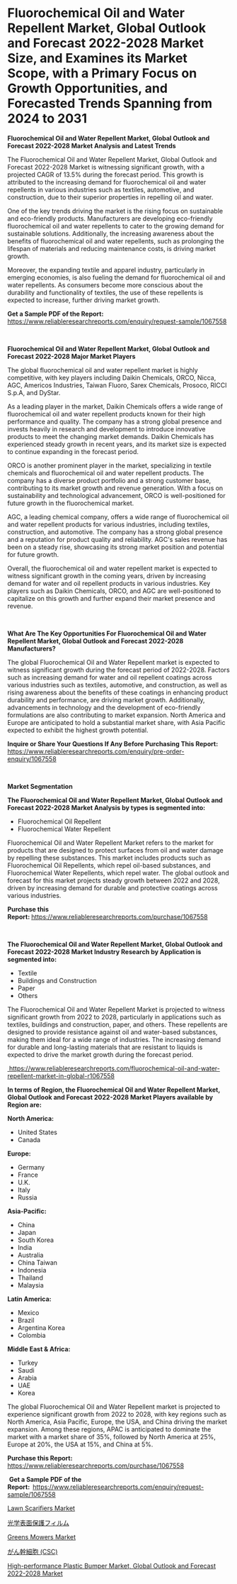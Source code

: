 <p><h1>Fluorochemical Oil and Water Repellent Market, Global Outlook and Forecast 2022-2028 Market Size, and Examines its Market Scope, with a Primary Focus on Growth Opportunities, and Forecasted Trends Spanning from 2024 to 2031</h1></p><p><strong>Fluorochemical Oil and Water Repellent Market, Global Outlook and Forecast 2022-2028 Market Analysis and Latest Trends</strong></p>
<p><p>The Fluorochemical Oil and Water Repellent Market, Global Outlook and Forecast 2022-2028 Market is witnessing significant growth, with a projected CAGR of 13.5% during the forecast period. This growth is attributed to the increasing demand for fluorochemical oil and water repellents in various industries such as textiles, automotive, and construction, due to their superior properties in repelling oil and water.</p><p>One of the key trends driving the market is the rising focus on sustainable and eco-friendly products. Manufacturers are developing eco-friendly fluorochemical oil and water repellents to cater to the growing demand for sustainable solutions. Additionally, the increasing awareness about the benefits of fluorochemical oil and water repellents, such as prolonging the lifespan of materials and reducing maintenance costs, is driving market growth.</p><p>Moreover, the expanding textile and apparel industry, particularly in emerging economies, is also fueling the demand for fluorochemical oil and water repellents. As consumers become more conscious about the durability and functionality of textiles, the use of these repellents is expected to increase, further driving market growth.</p></p>
<p><strong>Get a Sample PDF of the Report:&nbsp;</strong> <a href="https://www.reliableresearchreports.com/enquiry/request-sample/1067558">https://www.reliableresearchreports.com/enquiry/request-sample/1067558</a></p>
<p>&nbsp;</p>
<p><strong>Fluorochemical Oil and Water Repellent Market, Global Outlook and Forecast 2022-2028 Major Market Players</strong></p>
<p><p>The global fluorochemical oil and water repellent market is highly competitive, with key players including Daikin Chemicals, ORCO, Nicca, AGC, Americos Industries, Taiwan Fluoro, Sarex Chemicals, Prosoco, RICCI S.p.A, and DyStar.</p><p>As a leading player in the market, Daikin Chemicals offers a wide range of fluorochemical oil and water repellent products known for their high performance and quality. The company has a strong global presence and invests heavily in research and development to introduce innovative products to meet the changing market demands. Daikin Chemicals has experienced steady growth in recent years, and its market size is expected to continue expanding in the forecast period.</p><p>ORCO is another prominent player in the market, specializing in textile chemicals and fluorochemical oil and water repellent products. The company has a diverse product portfolio and a strong customer base, contributing to its market growth and revenue generation. With a focus on sustainability and technological advancement, ORCO is well-positioned for future growth in the fluorochemical market.</p><p>AGC, a leading chemical company, offers a wide range of fluorochemical oil and water repellent products for various industries, including textiles, construction, and automotive. The company has a strong global presence and a reputation for product quality and reliability. AGC's sales revenue has been on a steady rise, showcasing its strong market position and potential for future growth.</p><p>Overall, the fluorochemical oil and water repellent market is expected to witness significant growth in the coming years, driven by increasing demand for water and oil repellent products in various industries. Key players such as Daikin Chemicals, ORCO, and AGC are well-positioned to capitalize on this growth and further expand their market presence and revenue.</p></p>
<p>&nbsp;</p>
<p><strong>What Are The Key Opportunities For Fluorochemical Oil and Water Repellent Market, Global Outlook and Forecast 2022-2028 Manufacturers?</strong></p>
<p><p>The global Fluorochemical Oil and Water Repellent market is expected to witness significant growth during the forecast period of 2022-2028. Factors such as increasing demand for water and oil repellent coatings across various industries such as textiles, automotive, and construction, as well as rising awareness about the benefits of these coatings in enhancing product durability and performance, are driving market growth. Additionally, advancements in technology and the development of eco-friendly formulations are also contributing to market expansion. North America and Europe are anticipated to hold a substantial market share, with Asia Pacific expected to exhibit the highest growth potential.</p></p>
<p><strong>Inquire or Share Your Questions If Any Before Purchasing This Report:</strong> <a href="https://www.reliableresearchreports.com/enquiry/pre-order-enquiry/1067558">https://www.reliableresearchreports.com/enquiry/pre-order-enquiry/1067558</a></p>
<p>&nbsp;</p>
<p><strong>Market Segmentation</strong></p>
<p><strong>The Fluorochemical Oil and Water Repellent Market, Global Outlook and Forecast 2022-2028 Market Analysis by types is segmented into:</strong></p>
<p><ul><li>Fluorochemical Oil Repellent</li><li>Fluorochemical Water Repellent</li></ul></p>
<p><p>Fluorochemical Oil and Water Repellent Market refers to the market for products that are designed to protect surfaces from oil and water damage by repelling these substances. This market includes products such as Fluorochemical Oil Repellents, which repel oil-based substances, and Fluorochemical Water Repellents, which repel water. The global outlook and forecast for this market projects steady growth between 2022 and 2028, driven by increasing demand for durable and protective coatings across various industries.</p></p>
<p><strong>Purchase this Report:&nbsp;</strong><a href="https://www.reliableresearchreports.com/purchase/1067558">https://www.reliableresearchreports.com/purchase/1067558</a></p>
<p>&nbsp;</p>
<p><strong>The Fluorochemical Oil and Water Repellent Market, Global Outlook and Forecast 2022-2028 Market Industry Research by Application is segmented into:</strong></p>
<p><ul><li>Textile</li><li>Buildings and Construction</li><li>Paper</li><li>Others</li></ul></p>
<p><p>The Fluorochemical Oil and Water Repellent Market is projected to witness significant growth from 2022 to 2028, particularly in applications such as textiles, buildings and construction, paper, and others. These repellents are designed to provide resistance against oil and water-based substances, making them ideal for a wide range of industries. The increasing demand for durable and long-lasting materials that are resistant to liquids is expected to drive the market growth during the forecast period.</p></p>
<p><a href="https://www.reliableresearchreports.com/fluorochemical-oil-and-water-repellent-market-in-global-r1067558">&nbsp;https://www.reliableresearchreports.com/fluorochemical-oil-and-water-repellent-market-in-global-r1067558</a></p>
<p><strong>In terms of Region, the Fluorochemical Oil and Water Repellent Market, Global Outlook and Forecast 2022-2028 Market Players available by Region are:</strong></p>
<p>
    <p> <strong> North America: </strong>
        <ul>
            <li>United States</li>
            <li>Canada</li>
        </ul>
        </p> 
    <p> <strong> Europe: </strong>
        <ul>
            <li>Germany</li>
            <li>France</li>
            <li>U.K.</li>
            <li>Italy</li>
            <li>Russia</li>
        </ul>
        </p> 
    <p> <strong> Asia-Pacific: </strong>
        <ul>
            <li>China</li>
            <li>Japan</li>
            <li>South Korea</li>
            <li>India</li>
            <li>Australia</li>
            <li>China Taiwan</li>
            <li>Indonesia</li>
            <li>Thailand</li>
            <li>Malaysia</li>
        </ul>
        </p> 
    <p> <strong> Latin America: </strong>
        <ul>
            <li>Mexico</li>
            <li>Brazil</li>
            <li>Argentina Korea</li>
            <li>Colombia</li>
        </ul>
        </p> 
    <p> <strong> Middle East & Africa: </strong>
        <ul>
            <li>Turkey</li>
            <li>Saudi</li>
            <li>Arabia</li>
            <li>UAE</li>
            <li>Korea</li>
        </ul>
    </p>
    </p>
<p><p>The global Fluorochemical Oil and Water Repellent market is projected to experience significant growth from 2022 to 2028, with key regions such as North America, Asia Pacific, Europe, the USA, and China driving the market expansion. Among these regions, APAC is anticipated to dominate the market with a market share of 35%, followed by North America at 25%, Europe at 20%, the USA at 15%, and China at 5%.</p></p>
<p><strong>Purchase this Report: </strong><a href="https://www.reliableresearchreports.com/purchase/1067558">https://www.reliableresearchreports.com/purchase/1067558</a></p>
<p>&nbsp;<strong>Get a Sample PDF of the Report:&nbsp;&nbsp;</strong><a href="https://www.reliableresearchreports.com/enquiry/request-sample/1067558">https://www.reliableresearchreports.com/enquiry/request-sample/1067558</a></p>
<p><strong></strong></p>
<p><p><a href="https://www.linkedin.com/pulse/lawn-scarifiers-market-key-successful-business-strategy-7ip7e">Lawn Scarifiers Market</a></p><p><a href="https://github.com/decker5351/Market-Research-Report-List-1/blob/main/809410086894.md">光学表面保護フィルム</a></p><p><a href="https://www.linkedin.com/pulse/greens-mowers-market-comprehensive-assessment-type-lzuze">Greens Mowers Market</a></p><p><a href="https://github.com/KaydenJohns1964/Market-Research-Report-List-1/blob/main/722981886893.md">がん幹細胞 (CSC)</a></p><p><a href="https://github.com/MaraKoelpin2023/Market-Research-Report-List-1/blob/main/high-performance-plastic-bumper-market-global-outlook-and-forecast-2022-2028-market.md">High-performance Plastic Bumper Market, Global Outlook and Forecast 2022-2028 Market</a></p></p>